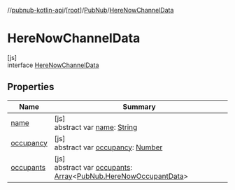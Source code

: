 //[pubnub-kotlin-api](../../../../index.md)/[[root]](../../index.md)/[PubNub](../index.md)/[HereNowChannelData](index.md)

# HereNowChannelData

[js]\
interface [HereNowChannelData](index.md)

## Properties

| Name | Summary |
|---|---|
| [name](name.md) | [js]<br>abstract var [name](name.md): [String](https://kotlinlang.org/api/latest/jvm/stdlib/kotlin/-string/index.html) |
| [occupancy](occupancy.md) | [js]<br>abstract var [occupancy](occupancy.md): [Number](https://kotlinlang.org/api/latest/jvm/stdlib/kotlin/-number/index.html) |
| [occupants](occupants.md) | [js]<br>abstract var [occupants](occupants.md): [Array](https://kotlinlang.org/api/latest/jvm/stdlib/kotlin/-array/index.html)&lt;[PubNub.HereNowOccupantData](../-here-now-occupant-data/index.md)&gt; |
